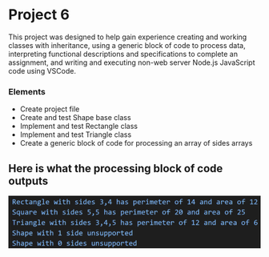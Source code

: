 # Project 6

This project was designed to help gain experience creating and working classes with inheritance, using a generic block of code to process data, interpreting functional descriptions and specifications to complete an assignment, and writing and executing non-web server Node.js JavaScript code using VSCode.


### Elements

- Create project file
- Create and test Shape base class
- Implement and test Rectangle class
- Implement and test Triangle class
- Create a generic block of code for processing an array of sides arrays

## Here is what the processing block of code outputs

![Screenshot of expected output](https://github.com/nataleeirwin/cit281-p6/blob/main/p6%20files/expected%20output%20p6.png)
